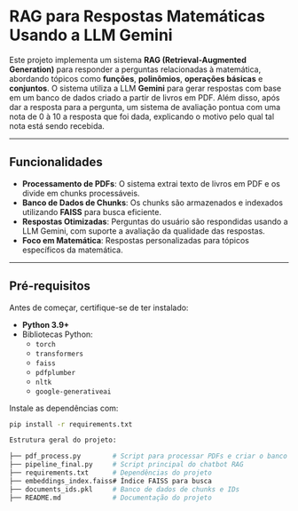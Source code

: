 # RAG para Respostas Matemáticas Usando a LLM Gemini

Este projeto implementa um sistema **RAG (Retrieval-Augmented Generation)** para responder a perguntas relacionadas à matemática, abordando tópicos como **funções**, **polinômios**, **operações básicas** e **conjuntos**. O sistema utiliza a LLM **Gemini** para gerar respostas com base em um banco de dados criado a partir de livros em PDF. Além disso, após dar a resposta para a pergunta, um sistema de avaliação pontua com uma nota de 0 à 10 a resposta que foi dada, explicando o motivo pelo qual tal nota está sendo recebida.

---

## Funcionalidades

- **Processamento de PDFs**: O sistema extrai texto de livros em PDF e os divide em chunks processáveis.
- **Banco de Dados de Chunks**: Os chunks são armazenados e indexados utilizando **FAISS** para busca eficiente.
- **Respostas Otimizadas**: Perguntas do usuário são respondidas usando a LLM Gemini, com suporte a avaliação da qualidade das respostas.
- **Foco em Matemática**: Respostas personalizadas para tópicos específicos da matemática.

---

## Pré-requisitos

Antes de começar, certifique-se de ter instalado:

- **Python 3.9+**
- Bibliotecas Python:
  - `torch`
  - `transformers`
  - `faiss`
  - `pdfplumber`
  - `nltk`
  - `google-generativeai`

Instale as dependências com:
```bash
pip install -r requirements.txt

Estrutura geral do projeto:

├── pdf_process.py        # Script para processar PDFs e criar o banco de dados
├── pipeline_final.py     # Script principal do chatbot RAG
├── requirements.txt      # Dependências do projeto
├── embeddings_index.faiss# Índice FAISS para busca
├── documents_ids.pkl     # Banco de dados de chunks e IDs
├── README.md             # Documentação do projeto

